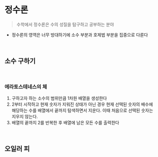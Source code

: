 # 정수론
> 수학에서 정수론은 수의 성질을 탐구하고 공부하는 분야
- 정수론의 영역은 너무 방대하기에 소수 부분과 호제법 부분을 집중으로 다룬다

<br>

## 소수 구하기

<br>

### 에라토스테네스의 체
1. 구하고자 하는 소수의 범위만큼 1차원 배열을 생성한다
2. 2부터 시작하고 현재 숫자가 지워진 상태가 아닌 경우 현재 선택된 숫자의 배수에 해당하는 수를 배열에서 끝까지 탐색하면서 지운다. 이때 처음으로 선택된 숫자는 지우지 않는다.
3. 배열의 끝까지 2를 반복한 후 배열에 남은 모든 수를 출력한다

<br>

## 오일러 피


